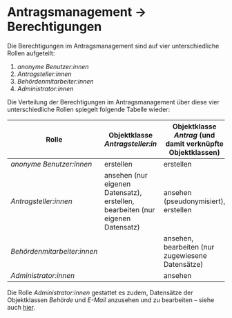 # Antragsmanagement → Berechtigungen

Die Berechtigungen im Antragsmanagement sind auf vier unterschiedliche Rollen aufgeteilt:

1. *anonyme Benutzer:innen*
2. *Antragsteller:innen*
3. *Behördenmitarbeiter:innen*
4. *Administrator:innen*

Die Verteilung der Berechtigungen im Antragsmanagement über diese vier unterschiedliche Rollen
spiegelt folgende Tabelle wieder:

| Rolle | Objektklasse *Antragsteller:in* | Objektklasse *Antrag* (und damit verknüpfte Objektklassen) |
| --- | --- | --- |
| *anonyme Benutzer:innen* | erstellen | erstellen |
| *Antragsteller:innen* | ansehen (nur eigenen Datensatz), erstellen, bearbeiten (nur eigenen Datensatz) | ansehen (pseudonymisiert), erstellen |
| *Behördenmitarbeiter:innen* | | ansehen, bearbeiten (nur zugewiesene Datensätze) |
| *Administrator:innen* | | ansehen |

Die Rolle *Administrator:innen* gestattet es zudem, Datensätze der Objektklassen *Behörde*
und *E-Mail* anzusehen und zu bearbeiten – siehe auch [hier](admin.md).

